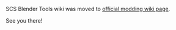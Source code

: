 SCS Blender Tools wiki was moved to [official modding wiki page](http://modding.scssoft.com/wiki/Documentation/Tools/SCS_Blender_Tools).

See you there!